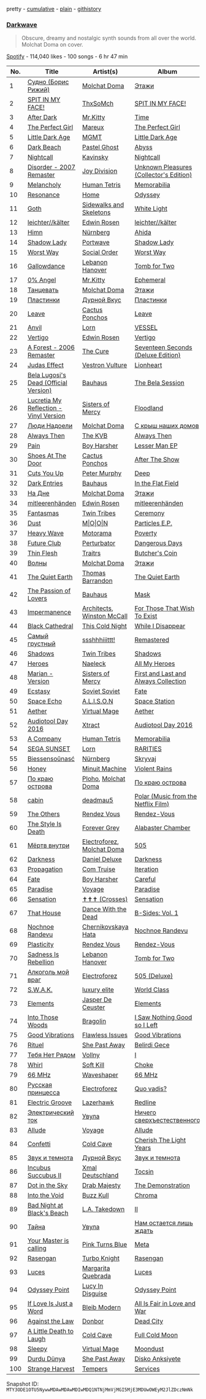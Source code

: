 pretty - [cumulative](/playlists/cumulative/37i9dQZF1DWWmsWPbM2pKT.md) - [plain](/playlists/plain/37i9dQZF1DWWmsWPbM2pKT) - [githistory](https://github.githistory.xyz/mackorone/spotify-playlist-archive/blob/main/playlists/plain/37i9dQZF1DWWmsWPbM2pKT)

### [Darkwave](https://open.spotify.com/playlist/37i9dQZF1DWWmsWPbM2pKT)

> Obscure, dreamy and nostalgic synth sounds from all over the world\. Molchat Doma on cover.

[Spotify](https://open.spotify.com/user/spotify) - 114,040 likes - 100 songs - 6 hr 47 min

| No. | Title | Artist(s) | Album | Length |
|---|---|---|---|---|
| 1 | [Судно \(Борис Рижий\)](https://open.spotify.com/track/1SHB1hp6267UK9bJQUxYvO) | [Molchat Doma](https://open.spotify.com/artist/1nVq0hKIVReeaiB3xJgKf0) | [Этажи](https://open.spotify.com/album/1FHREwXgTQvqiG8q5KlRzc) | 2:21 |
| 2 | [SPIT IN MY FACE!](https://open.spotify.com/track/1N8TTK1Uoy7UvQNUazfUt5) | [ThxSoMch](https://open.spotify.com/artist/4MvZhE1iuzttcoyepkpfdF) | [SPIT IN MY FACE!](https://open.spotify.com/album/2XurGuugADHAwF8gEYjtMA) | 2:27 |
| 3 | [After Dark](https://open.spotify.com/track/2LKOHdMsL0K9KwcPRlJK2v) | [Mr.Kitty](https://open.spotify.com/artist/0pWwt5vGNzezEhfAcc420Y) | [Time](https://open.spotify.com/album/63TYyeXlBYoYKNvE6rT3hI) | 4:19 |
| 4 | [The Perfect Girl](https://open.spotify.com/track/5RBOcBpJXaNnHCGViJmYhh) | [Mareux](https://open.spotify.com/artist/7riQPkkGZBnTh9ve5qIhYo) | [The Perfect Girl](https://open.spotify.com/album/2JnZQM70jbT0J1Xq0qgl24) | 3:14 |
| 5 | [Little Dark Age](https://open.spotify.com/track/2Y0iGXY6m6immVb2ktbseM) | [MGMT](https://open.spotify.com/artist/0SwO7SWeDHJijQ3XNS7xEE) | [Little Dark Age](https://open.spotify.com/album/7GjVWG39IOj4viyWplJV4H) | 4:59 |
| 6 | [Dark Beach](https://open.spotify.com/track/5QmdK8QFbY8TLVKPuJzexD) | [Pastel Ghost](https://open.spotify.com/artist/06O23tLg0or676h8EEzH7W) | [Abyss](https://open.spotify.com/album/0RItfbXPf5eDzwdsgK9rKV) | 3:42 |
| 7 | [Nightcall](https://open.spotify.com/track/0U0ldCRmgCqhVvD6ksG63j) | [Kavinsky](https://open.spotify.com/artist/0UF7XLthtbSF2Eur7559oV) | [Nightcall](https://open.spotify.com/album/07nBld9enf1PyRysZAVSqJ) | 4:18 |
| 8 | [Disorder \- 2007 Remaster](https://open.spotify.com/track/5fbQCQt91LsVgXusFS0CCD) | [Joy Division](https://open.spotify.com/artist/432R46LaYsJZV2Gmc4jUV5) | [Unknown Pleasures \(Collector's Edition\)](https://open.spotify.com/album/33qkK1brpt6t8unIpeM2Oy) | 3:29 |
| 9 | [Melancholy](https://open.spotify.com/track/1CKbOdC5szD5tR0VpMPNOk) | [Human Tetris](https://open.spotify.com/artist/3wIDY01itbfdsQpMsyRZVG) | [Memorabilia](https://open.spotify.com/album/7bTWcq02llIYtAF5PCFYfY) | 3:10 |
| 10 | [Resonance](https://open.spotify.com/track/65r94rVdiMwqXyQFEr3tqT) | [Home](https://open.spotify.com/artist/2exebQUDoIoT0dXA8BcN1P) | [Odyssey](https://open.spotify.com/album/3FZtDulD5KUnIxA9dM1v5M) | 3:32 |
| 11 | [Goth](https://open.spotify.com/track/0uMZbmAAgOhdMrv25iPEH6) | [Sidewalks and Skeletons](https://open.spotify.com/artist/48nHO1cuTbpx4ELhChsxX1) | [White Light](https://open.spotify.com/album/0Iq6APTGuGPe875jV0rIw2) | 3:27 |
| 12 | [leichter//kälter](https://open.spotify.com/track/05FN4XjxvZLo4qwmQC7yxh) | [Edwin Rosen](https://open.spotify.com/artist/1r93D0anfnfL4M7tYTce0J) | [leichter//kälter](https://open.spotify.com/album/1Q3Vo8cPBMEYDnCm5982vC) | 3:15 |
| 13 | [Himn](https://open.spotify.com/track/2lQjnkrYoq4wWHOe9NQZcN) | [Nürnberg](https://open.spotify.com/artist/2IkTGThCeQAPGMru4uXzs4) | [Ahida](https://open.spotify.com/album/76X4TuJzAdvVGYsomfpDi7) | 3:30 |
| 14 | [Shadow Lady](https://open.spotify.com/track/4yx91SkOX4OWjUmhEj4rDl) | [Portwave](https://open.spotify.com/artist/5g97nXsHBZDyY6wPKckqLc) | [Shadow Lady](https://open.spotify.com/album/5SqGemHRM0ZfooBHuC81qK) | 5:02 |
| 15 | [Worst Way](https://open.spotify.com/track/5N517sy8DmxfeXrm5ZxMpg) | [Social Order](https://open.spotify.com/artist/7J3iqTNIMXafmNKtwfRQ48) | [Worst Way](https://open.spotify.com/album/6oAeyTReEk0aU9Ih8uZAp1) | 2:18 |
| 16 | [Gallowdance](https://open.spotify.com/track/74SUn8w4lYSwgOGPvVZiEo) | [Lebanon Hanover](https://open.spotify.com/artist/6w8h2uD28BEdg7bX4k3Lh7) | [Tomb for Two](https://open.spotify.com/album/7iOwibdJg2i7SQEBpe5EIR) | 4:52 |
| 17 | [0% Angel](https://open.spotify.com/track/0l2Ob0zMIQ21gJn642HyQ1) | [Mr.Kitty](https://open.spotify.com/artist/0pWwt5vGNzezEhfAcc420Y) | [Ephemeral](https://open.spotify.com/album/4aJdRGvDt8BAU8Po8Sr3dg) | 3:54 |
| 18 | [Танцевать](https://open.spotify.com/track/782VcXkRqyevFaJlcoIIEz) | [Molchat Doma](https://open.spotify.com/artist/1nVq0hKIVReeaiB3xJgKf0) | [Этажи](https://open.spotify.com/album/1FHREwXgTQvqiG8q5KlRzc) | 3:22 |
| 19 | [Пластинки](https://open.spotify.com/track/1OgLQdSMi9a7fZOqV96veS) | [Дурной Вкус](https://open.spotify.com/artist/75hHfYoo9WURXtqGB24Q2j) | [Пластинки](https://open.spotify.com/album/0jvMXv33xPDwS96RSQZe9U) | 3:04 |
| 20 | [Leave](https://open.spotify.com/track/7i0Y4Lmp5Zrvu3QvKn3H9C) | [Cactus Ponchos](https://open.spotify.com/artist/4puf0OYh6mMjTRFuprvekt) | [Leave](https://open.spotify.com/album/6e1FsnxiW7AuqxhzrV5jM4) | 4:29 |
| 21 | [Anvil](https://open.spotify.com/track/4eKN8RPS06OHyk8dTdempU) | [Lorn](https://open.spotify.com/artist/1PmVyfIR9KtCxbHWuga8E5) | [VESSEL](https://open.spotify.com/album/2fiGmNRXBH0QMnkm4jswEr) | 3:29 |
| 22 | [Vertigo](https://open.spotify.com/track/3Iq8XToI0I9KSnqovkv1AV) | [Edwin Rosen](https://open.spotify.com/artist/1r93D0anfnfL4M7tYTce0J) | [Vertigo](https://open.spotify.com/album/58NrvyTDNC3JMpyKyX60uI) | 3:30 |
| 23 | [A Forest \- 2006 Remaster](https://open.spotify.com/track/3O4TPMOgChXOerSdB5WENH) | [The Cure](https://open.spotify.com/artist/7bu3H8JO7d0UbMoVzbo70s) | [Seventeen Seconds \(Deluxe Edition\)](https://open.spotify.com/album/1T7A6Dt7KktX7pOw4I4Jzj) | 5:54 |
| 24 | [Judas Effect](https://open.spotify.com/track/5ybk0RVtJLh63xcoMyLoTQ) | [Vestron Vulture](https://open.spotify.com/artist/0TdyFEXGty3cRKFCI1CJPr) | [Lionheart](https://open.spotify.com/album/4Pw2O8WwC12Bq1O3md5fvd) | 3:12 |
| 25 | [Bela Lugosi's Dead \(Official Version\)](https://open.spotify.com/track/1wyVyr8OhYsC9l0WgPPbh8) | [Bauhaus](https://open.spotify.com/artist/5N5tQ9Dx1h8Od7aRmGj7Fi) | [The Bela Session](https://open.spotify.com/album/5NhiaFlFGgymG2rDNqAcm1) | 9:36 |
| 26 | [Lucretia My Reflection \- Vinyl Version](https://open.spotify.com/track/20goDx14UZviYtCPtLbqvs) | [Sisters of Mercy](https://open.spotify.com/artist/4HxBVyHaUa60eCSsJWxwWR) | [Floodland](https://open.spotify.com/album/2I5WCmOZo17YkcEwjXbLvc) | 4:55 |
| 27 | [Люди Надоели](https://open.spotify.com/track/2gLAml7HPysxActxHTqdLq) | [Molchat Doma](https://open.spotify.com/artist/1nVq0hKIVReeaiB3xJgKf0) | [С крыш наших домов](https://open.spotify.com/album/5JLoR1neszuPXlDwOSffYh) | 2:58 |
| 28 | [Always Then](https://open.spotify.com/track/4ti3jFBiVjPE4t9WOzKkHW) | [The KVB](https://open.spotify.com/artist/0BzJFLqchxKNQyEwswwQ40) | [Always Then](https://open.spotify.com/album/6K1bLeeV0TSh37uczoEvFC) | 4:11 |
| 29 | [Pain](https://open.spotify.com/track/13HYthybjhM3iyWcfl8VcN) | [Boy Harsher](https://open.spotify.com/artist/4iom7VVRU6AHRIu1JUXpLG) | [Lesser Man EP](https://open.spotify.com/album/0U0KLShCpe3rWkcfOLJl9Y) | 7:19 |
| 30 | [Shoes At The Door](https://open.spotify.com/track/5MGFb7xPJRIdP0jn1L7Laj) | [Cactus Ponchos](https://open.spotify.com/artist/4puf0OYh6mMjTRFuprvekt) | [After The Show](https://open.spotify.com/album/4RYqUH75rF5jNWYWKztoAv) | 3:00 |
| 31 | [Cuts You Up](https://open.spotify.com/track/1rnoM73nG7HsyOqV5X7lPF) | [Peter Murphy](https://open.spotify.com/artist/7zeHJIIfNStVfxlbT72UwY) | [Deep](https://open.spotify.com/album/63VVK15ZBJI5TZu525KTVa) | 5:27 |
| 32 | [Dark Entries](https://open.spotify.com/track/67MkU3b7k2fBL6oHHUiM09) | [Bauhaus](https://open.spotify.com/artist/5N5tQ9Dx1h8Od7aRmGj7Fi) | [In the Flat Field](https://open.spotify.com/album/4hPJRedKOmbvKnLdzV9w1w) | 3:51 |
| 33 | [На Дне](https://open.spotify.com/track/72OI2uQwj4pHetYlCplkSi) | [Molchat Doma](https://open.spotify.com/artist/1nVq0hKIVReeaiB3xJgKf0) | [Этажи](https://open.spotify.com/album/1FHREwXgTQvqiG8q5KlRzc) | 4:07 |
| 34 | [mitleerenhänden](https://open.spotify.com/track/0sACOMcyDjLAO7Pe4NR2l3) | [Edwin Rosen](https://open.spotify.com/artist/1r93D0anfnfL4M7tYTce0J) | [mitleerenhänden](https://open.spotify.com/album/2uUl09ieBEaFtKStbPrjmA) | 3:29 |
| 35 | [Fantasmas](https://open.spotify.com/track/07LRjvNrvSE311BWlwRptq) | [Twin Tribes](https://open.spotify.com/artist/7wxXs62y8Gjf6c6pxrnWIl) | [Ceremony](https://open.spotify.com/album/1PXN2w8N4kg4rd8i2ri711) | 3:10 |
| 36 | [Dust](https://open.spotify.com/track/2BZYVqGyL1L1adBbq2ClVv) | [M\|O\|O\|N](https://open.spotify.com/artist/0M2HHtY3OOQzIZxrHkbJLT) | [Particles E.P.](https://open.spotify.com/album/1kvyU0WQNcenwnLRBwyWhB) | 5:02 |
| 37 | [Heavy Wave](https://open.spotify.com/track/6nk1JuxsAZzxuQdqvyBkZI) | [Motorama](https://open.spotify.com/artist/3j0kMFxXTTYsuw1twLClw3) | [Poverty](https://open.spotify.com/album/18y3DE8cX1ptDjRVwgnmfb) | 3:29 |
| 38 | [Future Club](https://open.spotify.com/track/20ztml2STRF7Sq1UaBB6ox) | [Perturbator](https://open.spotify.com/artist/244uLu9lkdw39BJwlul3k8) | [Dangerous Days](https://open.spotify.com/album/0GzBfwarPFhAdfLNHfgaRT) | 4:49 |
| 39 | [Thin Flesh](https://open.spotify.com/track/1P1u2H8BTKaKTRhsQAwFH4) | [Traitrs](https://open.spotify.com/artist/3r7VhSKMedZrOa3zCD3e7X) | [Butcher's Coin](https://open.spotify.com/album/5zif8VwNMkLGO0lUvnBHFf) | 3:38 |
| 40 | [Волны](https://open.spotify.com/track/2VRK21ITVLx2Bc0KOonIOY) | [Molchat Doma](https://open.spotify.com/artist/1nVq0hKIVReeaiB3xJgKf0) | [Этажи](https://open.spotify.com/album/1FHREwXgTQvqiG8q5KlRzc) | 4:21 |
| 41 | [The Quiet Earth](https://open.spotify.com/track/4V0rrbFdfzLbcV3WOYjXXa) | [Thomas Barrandon](https://open.spotify.com/artist/5HaHjEOMBZBDiMXP7Wz1Zr) | [The Quiet Earth](https://open.spotify.com/album/09Rd5hfBdtOBIhLaRvm96M) | 5:30 |
| 42 | [The Passion of Lovers](https://open.spotify.com/track/0Ha6Oee9KzRwNxAbfznzYJ) | [Bauhaus](https://open.spotify.com/artist/5N5tQ9Dx1h8Od7aRmGj7Fi) | [Mask](https://open.spotify.com/album/6Cj5mXjHSi8eJ5jOAI8tsV) | 3:51 |
| 43 | [Impermanence](https://open.spotify.com/track/3p7qbTzPf4jKeEEwy765sI) | [Architects](https://open.spotify.com/artist/3ZztVuWxHzNpl0THurTFCv), [Winston McCall](https://open.spotify.com/artist/16LgHo2fMZqYvsoo6kcLrO) | [For Those That Wish To Exist](https://open.spotify.com/album/7qemUq4n71awwVPOaX7jw4) | 4:02 |
| 44 | [Black Cathedral](https://open.spotify.com/track/6SQHBJhkZJHoul8PJ8EHXC) | [This Cold Night](https://open.spotify.com/artist/3pIO4LI39vyMYT9cou1B7j) | [While I Disappear](https://open.spotify.com/album/4efXao3lMzP4AWTn94pFL5) | 2:55 |
| 45 | [Самый грустный](https://open.spotify.com/track/3bUB37EbTWCFWkehLo52jB) | [ssshhhiiittt!](https://open.spotify.com/artist/0RfocEzLe78RexLTeU1K2p) | [Remastered](https://open.spotify.com/album/5x2CauBdy2DH8NZ46nWvjV) | 3:53 |
| 46 | [Shadows](https://open.spotify.com/track/2Le4R47s0PyT0oWcD7qifb) | [Twin Tribes](https://open.spotify.com/artist/7wxXs62y8Gjf6c6pxrnWIl) | [Shadows](https://open.spotify.com/album/3Y1BV0s32ZRfaMF4tikTgV) | 3:07 |
| 47 | [Heroes](https://open.spotify.com/track/4ymjspgq2OvYoPjOnsztnw) | [Naeleck](https://open.spotify.com/artist/2DYDFBqoaBP2i9XrTGpOgF) | [All My Heroes](https://open.spotify.com/album/47ivZmuVI0HboDeCl6uOZv) | 4:46 |
| 48 | [Marian \- Version](https://open.spotify.com/track/4wBLUjwy4lFXNWzCuxDqfZ) | [Sisters of Mercy](https://open.spotify.com/artist/4HxBVyHaUa60eCSsJWxwWR) | [First and Last and Always Collection](https://open.spotify.com/album/0m2z3FmoowUGY4Gwu9y7nh) | 5:43 |
| 49 | [Ecstasy](https://open.spotify.com/track/4Sorp7a7ps9faLrKAzcwvX) | [Soviet Soviet](https://open.spotify.com/artist/5BC3lvcEEOqVrqMaPjYrgu) | [Fate](https://open.spotify.com/album/03ti9fj1guEvPZdYTAQ05D) | 3:03 |
| 50 | [Space Echo](https://open.spotify.com/track/545WpZctvOyaIPJBhenv3Z) | [A.L.I.S.O.N](https://open.spotify.com/artist/3gi5McAv9c0qTjJ5jSmbL0) | [Space Station](https://open.spotify.com/album/0S0y4THoNccPD2F5BWoS09) | 3:35 |
| 51 | [Aether](https://open.spotify.com/track/4OnuNLwvIgroDdTXX2k5dF) | [Virtual Mage](https://open.spotify.com/artist/1gEHdJ4DIEL2JuyRnNfMkt) | [Aether](https://open.spotify.com/album/1wI6LtwwxH0RU5eX2agIxe) | 3:26 |
| 52 | [Audiotool Day 2016](https://open.spotify.com/track/0mAYx7e7gOsH7wUQgrD8t2) | [Xtract](https://open.spotify.com/artist/24Czv2dNQjRYh7thO4y2re) | [Audiotool Day 2016](https://open.spotify.com/album/3Zs4J3UFVJxLA2Bs0Iz6rA) | 3:57 |
| 53 | [A Company](https://open.spotify.com/track/3Mf1kQUFstWEQQPZ9XluE4) | [Human Tetris](https://open.spotify.com/artist/3wIDY01itbfdsQpMsyRZVG) | [Memorabilia](https://open.spotify.com/album/7bTWcq02llIYtAF5PCFYfY) | 2:58 |
| 54 | [SEGA SUNSET](https://open.spotify.com/track/4wFwlekWkj23Vu900tKPum) | [Lorn](https://open.spotify.com/artist/1PmVyfIR9KtCxbHWuga8E5) | [RARITIES](https://open.spotify.com/album/0hk4v5Rn7oMCaMu1gGbw7s) | 3:02 |
| 55 | [Biessensoŭnasć](https://open.spotify.com/track/2R1Yk6vm11P3pLIrtBR4eM) | [Nürnberg](https://open.spotify.com/artist/2IkTGThCeQAPGMru4uXzs4) | [Skryvaj](https://open.spotify.com/album/4v7LVUKXfXJwsomhfHaefk) | 2:56 |
| 56 | [Honey](https://open.spotify.com/track/3ECXjRnXpSMKXskP4TLsTA) | [Minuit Machine](https://open.spotify.com/artist/5PW3MLdSbq1ptFI0QTCSID) | [Violent Rains](https://open.spotify.com/album/7IZ2mNo4PPWCdsEuEKkGyU) | 3:32 |
| 57 | [По краю острова](https://open.spotify.com/track/0VJYAiu5uZzOCBPSqDrjJq) | [Ploho](https://open.spotify.com/artist/7yjnZ3eibFQRN65u1syJZg), [Molchat Doma](https://open.spotify.com/artist/1nVq0hKIVReeaiB3xJgKf0) | [По краю острова](https://open.spotify.com/album/1QviwtPK0YQwvlPcwxs42s) | 3:41 |
| 58 | [cabin](https://open.spotify.com/track/6yYnE5DDbv0e6TlzlSDJgX) | [deadmau5](https://open.spotify.com/artist/2CIMQHirSU0MQqyYHq0eOx) | [Polar \(Music from the Netflix Film\)](https://open.spotify.com/album/3SnEK6pCU5qFtnLXSbZT6i) | 3:20 |
| 59 | [The Others](https://open.spotify.com/track/59mJLb7Ksjp7U63j6c2PhQ) | [Rendez Vous](https://open.spotify.com/artist/4a118edzJsiImCyPCZk6mY) | [Rendez\-Vous](https://open.spotify.com/album/11KSgvhpxoK78X8nTtjskx) | 3:40 |
| 60 | [The Style Is Death](https://open.spotify.com/track/3BMBp3Ope7onUWMUCyZ2ok) | [Forever Grey](https://open.spotify.com/artist/3HSpbkijRqVAa1bn0hyEfz) | [Alabaster Chamber](https://open.spotify.com/album/4vkFkFOTEusDOuy70rDrkL) | 3:57 |
| 61 | [Мёртв внутри](https://open.spotify.com/track/50kqsBYacoTWaNUJ7fNEjK) | [Electroforez](https://open.spotify.com/artist/2xZHADRPl17tm8FPthebhR), [Molchat Doma](https://open.spotify.com/artist/1nVq0hKIVReeaiB3xJgKf0) | [505](https://open.spotify.com/album/1Gd5xQXl0i7qN5Zt4u4bIz) | 3:38 |
| 62 | [Darkness](https://open.spotify.com/track/539y2n1UYiM2gyYJKGNuuQ) | [Daniel Deluxe](https://open.spotify.com/artist/0OTY72l7CC7ynKzp6N2o5b) | [Darkness](https://open.spotify.com/album/1fw9QzRLdH01FAInVNT702) | 4:17 |
| 63 | [Propagation](https://open.spotify.com/track/2MIF5EhJoAZ6cXgMqfAwdw) | [Com Truise](https://open.spotify.com/artist/2wouN3QXejYa5tKetYdcVX) | [Iteration](https://open.spotify.com/album/6x43T5KNDP5e0c4hV8x3Go) | 4:10 |
| 64 | [Fate](https://open.spotify.com/track/53Zvj4xbSFKwSJeXjyocHK) | [Boy Harsher](https://open.spotify.com/artist/4iom7VVRU6AHRIu1JUXpLG) | [Careful](https://open.spotify.com/album/6G1kayusfMD3mcRXtPty2k) | 4:17 |
| 65 | [Paradise](https://open.spotify.com/track/4nQWhotmcrNRfOuu8EfmjF) | [Voyage](https://open.spotify.com/artist/6aAXBSjwLUEukyVDhOuKNO) | [Paradise](https://open.spotify.com/album/2IjroX0bM8miBvBTqDRsKJ) | 5:35 |
| 66 | [Sensation](https://open.spotify.com/track/1sykjjK9zNsQMof272cHHj) | [✝✝✝ \(Crosses\)](https://open.spotify.com/artist/3gPZCcrc8KG2RuVl3rtbQ2) | [Sensation](https://open.spotify.com/album/3aPHTY2sYQqEvQW4LPswJf) | 4:36 |
| 67 | [That House](https://open.spotify.com/track/6lUyyCRoT2wvtGlQQEpk3U) | [Dance With the Dead](https://open.spotify.com/artist/2KtnZQwMQJN3uyI8eHZRvm) | [B\-Sides: Vol\. 1](https://open.spotify.com/album/1NhAWLxOl4dD4WMs56VvsI) | 4:46 |
| 68 | [Nochnoe Randevu](https://open.spotify.com/track/3uf2do7Q44YhIP2DldU45I) | [Chernikovskaya Hata](https://open.spotify.com/artist/1atThEZZ9Dxt9F6r7Ay4HV) | [Nochnoe Randevu](https://open.spotify.com/album/5bVGp87NmKBmZ7qtubjiKV) | 3:28 |
| 69 | [Plasticity](https://open.spotify.com/track/3nMXh9pQqC2nS5OAZrhy9s) | [Rendez Vous](https://open.spotify.com/artist/4a118edzJsiImCyPCZk6mY) | [Rendez\-Vous](https://open.spotify.com/album/11KSgvhpxoK78X8nTtjskx) | 3:11 |
| 70 | [Sadness Is Rebellion](https://open.spotify.com/track/2nlZXuEOc2jtntW37SBRTT) | [Lebanon Hanover](https://open.spotify.com/artist/6w8h2uD28BEdg7bX4k3Lh7) | [Tomb for Two](https://open.spotify.com/album/7iOwibdJg2i7SQEBpe5EIR) | 3:44 |
| 71 | [Алкоголь мой враг](https://open.spotify.com/track/3w9cGIYBC12SoepuHUaV19) | [Electroforez](https://open.spotify.com/artist/2xZHADRPl17tm8FPthebhR) | [505 \(Deluxe\)](https://open.spotify.com/album/3KY1gWySaFXOmWImcN7vLm) | 2:47 |
| 72 | [S.W.A.K.](https://open.spotify.com/track/2X8j1vYJaJZ1vIRp7csg2y) | [luxury elite](https://open.spotify.com/artist/28516pIwBLUO62yBiLAfdI) | [World Class](https://open.spotify.com/album/6aLiYlTMrvma12uDvlRm5x) | 3:54 |
| 73 | [Elements](https://open.spotify.com/track/38PAyLYynfJ8Mk4lEjSHSd) | [Jasper De Ceuster](https://open.spotify.com/artist/4E653XDFNhfX7sIlJWCiwb) | [Elements](https://open.spotify.com/album/4w2s1OoJMVJ6Ute1V4sue9) | 4:52 |
| 74 | [Into Those Woods](https://open.spotify.com/track/2SzgiyJM5k3MUeSAXPF4Nf) | [Bragolin](https://open.spotify.com/artist/3WbMTcYVLy8BJXZOP1uPnD) | [I Saw Nothing Good so I Left](https://open.spotify.com/album/1J0j8hO4GDpgZThi71ZgW8) | 3:23 |
| 75 | [Good Vibrations](https://open.spotify.com/track/3srmkK9xMGp32huIyjWtcA) | [Flawless Issues](https://open.spotify.com/artist/6Arj1L7vuPVkK3foh4PQmU) | [Good Vibrations](https://open.spotify.com/album/7mMg251qbwAugLZdRNzEyw) | 3:00 |
| 76 | [Rituel](https://open.spotify.com/track/2Nac4pGLIiXjLyo7lLDK4R) | [She Past Away](https://open.spotify.com/artist/6paE8ghTau4qwwNzVRSgjR) | [Belirdi Gece](https://open.spotify.com/album/5yRJLea73tCtrtdRhDjaxC) | 4:56 |
| 77 | [Тебя Нет Рядом](https://open.spotify.com/track/2RgnOTU4RYx7VNXXLAUJCJ) | [Vollny](https://open.spotify.com/artist/7JicwePFjrTsQusfRCaM1P) | [I](https://open.spotify.com/album/53wzm4ZmFim5ZvBYdpD87P) | 4:02 |
| 78 | [Whirl](https://open.spotify.com/track/5CNEbwdhDgosVr96njlnGK) | [Soft Kill](https://open.spotify.com/artist/58rIPw8uw8LW01eQH7Mi7m) | [Choke](https://open.spotify.com/album/5gX6BIzokidmOiI6X6ZnBH) | 6:08 |
| 79 | [66 MHz](https://open.spotify.com/track/3r9mYXFYhlA8Z84hdY00MQ) | [Waveshaper](https://open.spotify.com/artist/4N55TE3vFODMR4BX5B9fnM) | [66 MHz](https://open.spotify.com/album/5n9NdJA0qI9zrfg65zdzwK) | 3:54 |
| 80 | [Русская принцесса](https://open.spotify.com/track/5bPpzYuIwSXJr1D2vDd6q3) | [Electroforez](https://open.spotify.com/artist/2xZHADRPl17tm8FPthebhR) | [Quo vadis?](https://open.spotify.com/album/12xcdsOGrXrOAxYk9oDaPc) | 3:52 |
| 81 | [Electric Groove](https://open.spotify.com/track/7Jh9J7M0yPVzn5DtNiVpVt) | [Lazerhawk](https://open.spotify.com/artist/3Fobin2AT6OcrkLNsACzt4) | [Redline](https://open.spotify.com/album/0A9H0uAwdTCWNofsksO2fX) | 4:50 |
| 82 | [Электрический ток](https://open.spotify.com/track/0H5bUiwDSEl2NuoIMEK00y) | [Увула](https://open.spotify.com/artist/3AUmmVu7wsx1EvUr1vlsk9) | [Ничего сверхъестественного](https://open.spotify.com/album/7lQLNZSt6iEXtGvgP9fMXD) | 3:34 |
| 83 | [Allude](https://open.spotify.com/track/39GNrhMrtompGnn05genwA) | [Voyage](https://open.spotify.com/artist/6aAXBSjwLUEukyVDhOuKNO) | [Allude](https://open.spotify.com/album/0kgsQdGtnR0WPxkdHF5Gpi) | 5:51 |
| 84 | [Confetti](https://open.spotify.com/track/1JeLLdviGvhLvAXdz4QoX0) | [Cold Cave](https://open.spotify.com/artist/1ssulsHf3JrWakLxa8yFad) | [Cherish The Light Years](https://open.spotify.com/album/3tn29g1LKcdGcOJLcegl1k) | 5:37 |
| 85 | [Звук и темнота](https://open.spotify.com/track/1C2DCm6KwDa1bVBJM4Mh5Z) | [Дурной Вкус](https://open.spotify.com/artist/75hHfYoo9WURXtqGB24Q2j) | [Звук и темнота](https://open.spotify.com/album/56qzZ00inodGzhGPLT3wXL) | 3:30 |
| 86 | [Incubus Succubus II](https://open.spotify.com/track/4Sv0g2vAsMCo3lHpGDeyBb) | [Xmal Deutschland](https://open.spotify.com/artist/5bQ4kqxuAV7tBI7dSs3sB1) | [Tocsin](https://open.spotify.com/album/2wsPRUsIQt3atWXuRYJ3tv) | 4:45 |
| 87 | [Dot in the Sky](https://open.spotify.com/track/2JDYNDcTJVpkuqKiJrIghn) | [Drab Majesty](https://open.spotify.com/artist/2CSEKlTT9empsZ8vZWsrKO) | [The Demonstration](https://open.spotify.com/album/57h5IDkgYnV5AZV5PU97xN) | 5:26 |
| 88 | [Into the Void](https://open.spotify.com/track/68FAxdemTDnum52uSSYUWd) | [Buzz Kull](https://open.spotify.com/artist/5RtyPqV9c3KizJ8pqJEcZl) | [Chroma](https://open.spotify.com/album/6wIN1Dl6CDXyXPEVxjugqF) | 3:36 |
| 89 | [Bad Night at Black's Beach](https://open.spotify.com/track/462Sv9QLexPjExQE8dZeam) | [L.A\. Takedown](https://open.spotify.com/artist/1XB4jI2i8cikuntyOuUi1v) | [II](https://open.spotify.com/album/3hRA9H6ESgJua9SdHZwe73) | 2:50 |
| 90 | [Тайна](https://open.spotify.com/track/7DJYUVyrJsNrMD0Do9r2k9) | [Увула](https://open.spotify.com/artist/3AUmmVu7wsx1EvUr1vlsk9) | [Нам остается лишь ждать](https://open.spotify.com/album/2yU6jXlKENHSyVG2bI33UZ) | 3:01 |
| 91 | [Your Master is calling](https://open.spotify.com/track/0TXfAQ5ohVQPzt4Mrr5azG) | [Pink Turns Blue](https://open.spotify.com/artist/47oP5alMot58ggzcFwldky) | [Meta](https://open.spotify.com/album/7fSBShSLe5Glx6sifNLdJF) | 7:43 |
| 92 | [Rasengan](https://open.spotify.com/track/05RMPtk5ybYhkuY3qjlaHa) | [Turbo Knight](https://open.spotify.com/artist/7hsyLArBqyxYqQF2ODoT3c) | [Rasengan](https://open.spotify.com/album/46rcx1ktEeepldl3FLpIIt) | 5:07 |
| 93 | [Luces](https://open.spotify.com/track/4bgPDf0OLHytRSicJ8y9pa) | [Margarita Quebrada](https://open.spotify.com/artist/5aPDMwix2ydu77sgQ89SUi) | [Luces](https://open.spotify.com/album/095CLldKK6xtvgrVsjXB7j) | 3:26 |
| 94 | [Odyssey Point](https://open.spotify.com/track/4yAbkwL4TVGx3SPLymUL4L) | [Lucy In Disguise](https://open.spotify.com/artist/1FwlK3oTrK60CBk54koZJg) | [Odyssey Point](https://open.spotify.com/album/5IVdG5UgyB1oXQGrMa8F56) | 4:17 |
| 95 | [If Love Is Just a Word](https://open.spotify.com/track/3QVLxtGbyrzWDPdqlDNIo0) | [Bleib Modern](https://open.spotify.com/artist/2FCVB3cfCC0e3O8G7Gs8t6) | [All Is Fair in Love and War](https://open.spotify.com/album/7B13N33UUfGmh0s6pr5dBL) | 2:49 |
| 96 | [Against the Law](https://open.spotify.com/track/7FNtKxDAV3vcApMdwC7acS) | [Donbor](https://open.spotify.com/artist/56mXBoiHYV9QEJxHS5TPk3) | [Dead City](https://open.spotify.com/album/1t0vPQTn7dQ4N4H54eP2Dd) | 4:56 |
| 97 | [A Little Death to Laugh](https://open.spotify.com/track/3YAtxohy6aksWr6uE1xAT0) | [Cold Cave](https://open.spotify.com/artist/1ssulsHf3JrWakLxa8yFad) | [Full Cold Moon](https://open.spotify.com/album/4KeTTSYDEjvdOMzudYo82J) | 3:38 |
| 98 | [Sleepy](https://open.spotify.com/track/5e20l8hl7vcF96rYn9FxAM) | [Virtual Mage](https://open.spotify.com/artist/1gEHdJ4DIEL2JuyRnNfMkt) | [Moondust](https://open.spotify.com/album/3FfcJSLi3vTvOEAjYgO7hB) | 3:32 |
| 99 | [Durdu Dünya](https://open.spotify.com/track/0rXcRGePzt2vuBjTQnshsL) | [She Past Away](https://open.spotify.com/artist/6paE8ghTau4qwwNzVRSgjR) | [Disko Anksiyete](https://open.spotify.com/album/7J40uU1PnZuZrna7q8SNcs) | 4:51 |
| 100 | [Strange Harvest](https://open.spotify.com/track/3tpNnUzPHhN6kZfHUnoKfV) | [Tempers](https://open.spotify.com/artist/0yIDrFWDGrnVk3FPLJmsX2) | [Services](https://open.spotify.com/album/4uj1BNKsrRaeis2VjnVfvU) | 4:10 |

Snapshot ID: `MTY3ODE1OTU5NywwMDAwMDAwMDIwMDQ1NTNjMmVjMGI5MjE3MDUwOWEyM2JlZDczNmNk`
